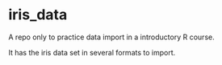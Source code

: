 # iris_data

A repo only to practice data import in a introductory R course.

It has the iris data set in several formats to import.
